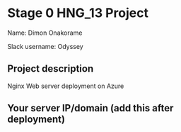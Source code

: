 # Stage 0 HNG_13 Project
Name: Dimon Onakorame

Slack username: Odyssey

Project description
---
Nginx Web server deployment on Azure

Your server IP/domain (add this after deployment)
---
